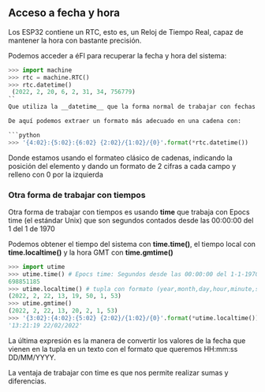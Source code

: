## Acceso a fecha y hora

Los ESP32 contiene un RTC, esto es, un Reloj de Tiempo Real, capaz de mantener la hora con bastante precisión.

Podemos acceder a éFl para recuperar la fecha y hora del sistema:

```python
>>> import machine
>>> rtc = machine.RTC()
>>> rtc.datetime() 
 (2022, 2, 20, 6, 2, 31, 34, 756779)
``
Que utiliza la __datetime__ que la forma normal de trabajar con fechas y horas en Python, nos da (año, mes, día, día de la semana, hora, minuto, segundo, microsegundos)

De aquí podemos extraer un formato más adecuado en una cadena con:

```python
>>> '{4:02}:{5:02}:{6:02} {2:02}/{1:02}/{0}'.format(*rtc.datetime())
```
Donde estamos usando el formateo clásico de cadenas, indicando la posición del elemento y dando un formato de 2 cifras a cada campo y relleno con 0 por la izquierda

### Otra forma de trabajar con tiempos

Otra forma de trabajar con tiempos es usando **time** que trabaja con Epocs time (el estándar Unix) que son segundos contados desde las 00:00:00 del 1 del 1 de 1970

Podemos obtener el tiempo del sistema con **time.time()**, el tiempo local con **time.localtime()** y la hora GMT con **time.gmtime()**

```python
>>> import utime
>>> utime.time() # Epocs time: Segundos desde las 00:00:00 del 1-1-1970 (GMT)
698851185
>>> utime.localtime() # tupla con formato (year,month,day,hour,minute,seconds,day of week, day of year) ya tiene en cuenta la zona horaria
(2022, 2, 22, 13, 19, 50, 1, 53)
>>> utime.gmtime()
(2022, 2, 22, 13, 20, 2, 1, 53)
>>> '{3:02}:{4:02}:{5:02} {2:02}/{1:02}/{0}'.format(*utime.localtime())
'13:21:19 22/02/2022'
```

La última expresión es la manera de convertir los valores de la fecha que vienen en la tupla en un texto con el formato que queremos HH:mm:ss DD/MM/YYYY.


La ventaja de trabajar con time es que nos permite realizar sumas y diferencias.


